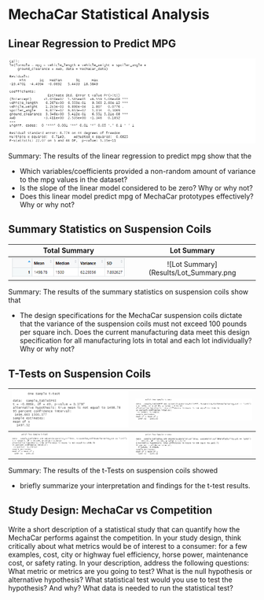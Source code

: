 # MechaCar Statistical Analysis

## Linear Regression to Predict MPG

![Linear Regression Screenshot](Results/Linear_Regression_Result.png)

Summary: The results of the linear regression to predict mpg show that the 

- Which variables/coefficients provided a non-random amount of variance to the mpg values in the dataset?
- Is the slope of the linear model considered to be zero? Why or why not?
- Does this linear model predict mpg of MechaCar prototypes effectively? Why or why not?

## Summary Statistics on Suspension Coils

|Total Summary|Lot Summary|
|:---:|:---:|
|![Total Summary](Results/Total_Summary.png)|![Lot Summary](Results/Lot_Summary.png|

Summary: The results of the summary statistics on suspension coils show that

- The design specifications for the MechaCar suspension coils dictate that the variance of the suspension coils must not exceed 100 pounds per square inch. Does the current manufacturing data meet this design specification for all manufacturing lots in total and each lot individually? Why or why not?

## T-Tests on Suspension Coils

|![t-Test All Lots](Results/t-Test_All_Lots.png)|![t-Test Lot 1](Results/t-Test_Lot1.png)|
|:---:|:---:|
|![t-Test Lot 2](Results/t-Test_Lot2.png)|![t-Test Lot 3](Results/t-Test_Lot3.png)|

Summary: The results of the t-Tests on suspension coils showed

- briefly summarize your interpretation and findings for the t-test results.

## Study Design: MechaCar vs Competition

Write a short description of a statistical study that can quantify how the MechaCar performs against the competition. In your study design, think critically about what metrics would be of interest to a consumer: for a few examples, cost, city or highway fuel efficiency, horse power, maintenance cost, or safety rating.
In your description, address the following questions:
What metric or metrics are you going to test?
What is the null hypothesis or alternative hypothesis?
What statistical test would you use to test the hypothesis? And why?
What data is needed to run the statistical test?